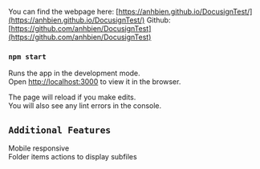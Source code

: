 You can find the webpage here: [https://anhbien.github.io/DocusignTest/](https://anhbien.github.io/DocusignTest/)
Github: [https://github.com/anhbien/DocusignTest](https://github.com/anhbien/DocusignTest)

### `npm start`

Runs the app in the development mode.<br />
Open [http://localhost:3000](http://localhost:3000) to view it in the browser.

The page will reload if you make edits.<br />
You will also see any lint errors in the console.

## `Additional Features`
Mobile responsive<br />
Folder items actions to display subfiles